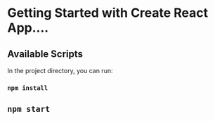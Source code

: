 # Getting Started with Create React App.... 

## Available Scripts

In the project directory, you can run:

### `npm install`

## `npm start`
